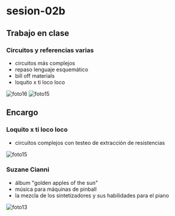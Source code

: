 # sesion-02b

## Trabajo en clase

### Circuitos y referencias varias

- circuitos más complejos
- repaso lenguaje esquemático
- bill off materials
- loquito x ti loco loco

![foto16](https://github.com/user-attachments/assets/0029acf8-a43b-4f12-b3aa-83077a3f23d6)
![foto15](https://github.com/user-attachments/assets/3d7ed002-de6d-4a95-b90d-d5e75a1ea4a5)

## Encargo

### Loquito x ti loco loco

- circuitos complejos con testeo de extracción de resistencias

![foto15](https://github.com/user-attachments/assets/8f3674e5-b2c6-4e5b-ab03-a6c3cc732487)

### Suzane Cianni

- álbum "golden apples of the sun"
- música para máquinas de pinball
- la mezcla de los sintetizadores y sus habilidades para el piano

![foto13](https://github.com/user-attachments/assets/42d93c8f-c0b3-42e3-a467-ebe2efd54717)
